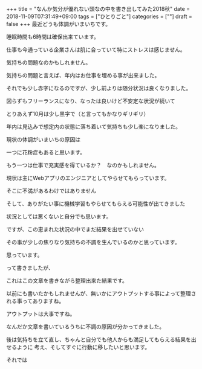 +++
title = "なんか気分が優れない頭なの中を書き出してみた2018秋"
date = 2018-11-09T07:31:49+09:00
tags = ["ひとりごと"]
categories = [""]
draft = false
+++
最近どうも体調がいまいちです。

睡眠時間も6時間は確保出来ています。

仕事も今通っている企業さんは肌に合っていて特にストレスは感じません。

気持ちの問題なのかもしれません。

気持ちの問題と言えば、年内はお仕事を埋める事が出来ました。

それでも少し赤字になるのですが、少し前よりは随分状況は良くなりました。

図らずもフリーランスになり、なったは良いけど不安定な状況が続いて

とりあえず10月は少し黒字で（と言ってもかなりギリギリ）

年内は見込みで想定内の状態に落ち着いて気持ちも少し楽になりました。

現状の体調がいまいちの原因は

一つに花粉症もあると思います。

もう一つは仕事で充実感を得ているか？　なのかもしれません。

現状は主にWebアプリのエンジニアとしてやらせてもらっています。

そこに不満があるわけではありません

そして、ありがたい事に機械学習もやらせてもらえる可能性が出てきました

状況としては悪くないと自分でも思います。

ですが、この恵まれた状況の中でまだ結果を出せていない

その事が少しの焦りなり気持ちの不調を生んでいるのかと思っています。

思っています。

って書きましたが、

これはこの文章を書きながら整理出来た結果です。

以前にも書いたかもしれませんが、無いかにアウトプットする事によって整理される事ってありますね。

アウトプットは大事ですね。

なんだか文章を書いているうちに不調の原因が分かってきました。

後は気持ちを立て直し、ちゃんと自分でも他人からも満足してもらえる結果を出せるように
考え、そしてすぐに行動に移したいと思います。

それでは
